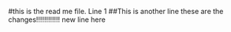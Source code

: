 #this is the read me file. Line 1
##This is another line
these are the changes!!!!!!!!!!!!
new line here